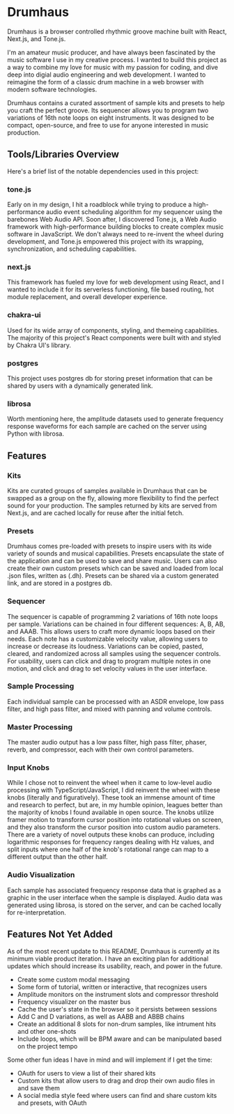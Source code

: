 # Drumhaus

Drumhaus is a browser controlled rhythmic groove machine built with React, Next.js, and Tone.js.

I'm an amateur music producer, and have always been fascinated by the music software I use in my creative process. I wanted to build this project as a way to combine my love for music with my passion for coding, and dive deep into digial audio engineering and web development. I wanted to reimagine the form of a classic drum machine in a web browser with modern software technologies.

Drumhaus contains a curated assortment of sample kits and presets to help you craft the perfect groove. Its sequencer allows you to program two variations of 16th note loops on eight instruments. It was designed to be compact, open-source, and free to use for anyone interested in music production.

## Tools/Libraries Overview

Here's a brief list of the notable dependencies used in this project:

### tone.js

Early on in my design, I hit a roadblock while trying to produce a high-performance audio event scheduling algorithm for my sequencer using the barebones Web Audio API. Soon after, I discovered Tone.js, a Web Audio framework with high-performance building blocks to create complex music software in JavaScript. We don't always need to re-invent the wheel during development, and Tone.js empowered this project with its wrapping, synchronization, and scheduling capabilities.

### next.js

This framework has fueled my love for web development using React, and I wanted to include it for its serverless functioning, file based routing, hot module replacement, and overall developer experience.
 
### chakra-ui

Used for its wide array of components, styling, and themeing capabilities. The majority of this project's React components were built with and styled by Chakra UI's library.

### postgres

This project uses postgres db for storing preset information that can be shared by users with a dynamically generated link.

### librosa

Worth mentioning here, the amplitude datasets used to generate frequency response waveforms for each sample are cached on the server using Python with librosa.

## Features

### Kits

Kits are curated groups of samples available in Drumhaus that can be swapped as a group on the fly, allowing more flexibility to find the perfect sound for your production. The samples returned by kits are served from Next.js, and are cached locally for reuse after the initial fetch.

### Presets

Drumhaus comes pre-loaded with presets to inspire users with its wide variety of sounds and musical capabilities. Presets encapsulate the state of the application and can be used to save and share music. Users can also create their own custom presets which can be saved and loaded from local .json files, written as (.dh). Presets can be shared via a custom generated link, and are stored in a postgres db.

### Sequencer

The sequencer is capable of programming 2 variations of 16th note loops per sample. Variations can be chained in four different sequences: A, B, AB, and AAAB. This allows users to craft more dynamic loops based on their needs. Each note has a customizable velocity value, allowing users to increase or decrease its loudness. Variations can be copied, pasted, cleared, and randomized across all samples using the sequencer controls. For usability, users can click and drag to program multiple notes in one motion, and click and drag to set velocity values in the user interface.

### Sample Processing

Each individual sample can be processed with an ASDR envelope, low pass filter, and high pass filter, and mixed with panning and volume controls.

### Master Processing

The master audio output has a low pass filter, high pass filter, phaser, reverb, and compressor, each with their own control parameters.

### Input Knobs

While I chose not to reinvent the wheel when it came to low-level audio processing with TypeScript/JavaScript, I did reinvent the wheel with these knobs (literally and figuratively). These took an immense amount of time and research to perfect, but are, in my humble opinion, leagues better than the majority of knobs I found available in open source. The knobs utilize framer motion to transform cursor position into rotational values on screen, and they also transform the cursor position into custom audio parameters. There are a variety of novel outputs these knobs can produce, including logarithmic responses for frequency ranges dealing with Hz values, and split inputs where one half of the knob's rotational range can map to a different output than the other half.

### Audio Visualization

Each sample has associated frequency response data that is graphed as a graphic in the user interface when the sample is displayed. Audio data was generated using librosa, is stored on the server, and can be cached locally for re-interpretation.

## Features Not Yet Added

As of the most recent update to this README, Drumhaus is currently at its minimum viable product iteration. I have an exciting plan for additional updates which should increase its usability, reach, and power in the future.

- Create some custom modal messaging
- Some form of tutorial, written or interactive, that recognizes users
- Amplitude monitors on the instrument slots and compressor threshold
- Frequency visualizer on the master bus
- Cache the user's state in the browser so it persists between sessions
- Add C and D variations, as well as AABB and ABBB chains
- Create an additional 8 slots for non-drum samples, like intrument hits and other one-shots
- Include loops, which will be BPM aware and can be manipulated based on the project tempo

Some other fun ideas I have in mind and will implement if I get the time:

- OAuth for users to view a list of their shared kits
- Custom kits that allow users to drag and drop their own audio files in and save them
- A social media style feed where users can find and share custom kits and presets, with OAuth